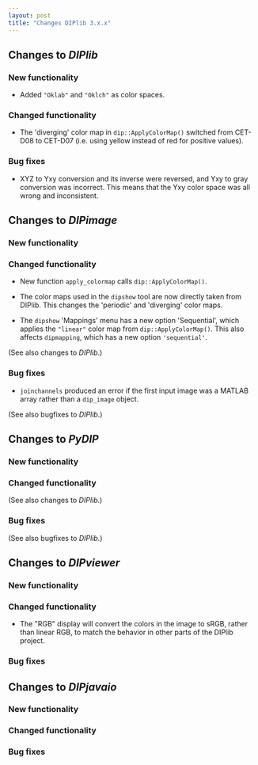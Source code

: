 ```yaml
---
layout: post
title: "Changes DIPlib 3.x.x"
---
```


## Changes to *DIPlib*

### New functionality

- Added `"Oklab"` and `"Oklch"` as color spaces.

### Changed functionality

- The 'diverging' color map in `dip::ApplyColorMap()` switched from CET-D08 to CET-D07 (i.e. using yellow
  instead of red for positive values).

### Bug fixes

- XYZ to Yxy conversion and its inverse were reversed, and Yxy to gray conversion was incorrect. This means 
  that the Yxy color space was all wrong and inconsistent.



## Changes to *DIPimage*

### New functionality

### Changed functionality

- New function `apply_colormap` calls `dip::ApplyColorMap()`.

- The color maps used in the `dipshow` tool are now directly taken from DIPlib. This changes the 'periodic' and
  'diverging' color maps.

- The `dipshow` 'Mappings' menu has a new option 'Sequential', which applies the `"linear"` color map from
  `dip::ApplyColorMap()`. This also affects `dipmapping`, which has a new option `'sequential'`.

(See also changes to *DIPlib*.)

### Bug fixes

- `joinchannels` produced an error if the first input image was a MATLAB array rather than a `dip_image` object.

(See also bugfixes to *DIPlib*.)




## Changes to *PyDIP*

### New functionality

### Changed functionality

(See also changes to *DIPlib*.)

### Bug fixes

(See also bugfixes to *DIPlib*.)




## Changes to *DIPviewer*

### New functionality

### Changed functionality

- The "RGB" display will convert the colors in the image to sRGB, rather than linear RGB, to match
  the behavior in other parts of the DIPlib project.

### Bug fixes




## Changes to *DIPjavaio*

### New functionality

### Changed functionality

### Bug fixes
